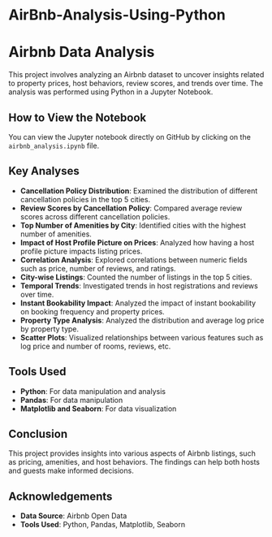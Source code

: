 # AirBnb-Analysis-Using-Python

# Airbnb Data Analysis

This project involves analyzing an Airbnb dataset to uncover insights related to property prices, host behaviors, review scores, and trends over time. The analysis was performed using Python in a Jupyter Notebook.

## How to View the Notebook
You can view the Jupyter notebook directly on GitHub by clicking on the `airbnb_analysis.ipynb` file.

## Key Analyses
- **Cancellation Policy Distribution**: Examined the distribution of different cancellation policies in the top 5 cities.
- **Review Scores by Cancellation Policy**: Compared average review scores across different cancellation policies.
- **Top Number of Amenities by City**: Identified cities with the highest number of amenities.
- **Impact of Host Profile Picture on Prices**: Analyzed how having a host profile picture impacts listing prices.
- **Correlation Analysis**: Explored correlations between numeric fields such as price, number of reviews, and ratings.
- **City-wise Listings**: Counted the number of listings in the top 5 cities.
- **Temporal Trends**: Investigated trends in host registrations and reviews over time.
- **Instant Bookability Impact**: Analyzed the impact of instant bookability on booking frequency and property prices.
- **Property Type Analysis**: Analyzed the distribution and average log price by property type.
- **Scatter Plots**: Visualized relationships between various features such as log price and number of rooms, reviews, etc.

## Tools Used
- **Python**: For data manipulation and analysis
- **Pandas**: For data manipulation
- **Matplotlib and Seaborn**: For data visualization

## Conclusion
This project provides insights into various aspects of Airbnb listings, such as pricing, amenities, and host behaviors. The findings can help both hosts and guests make informed decisions.

## Acknowledgements
- **Data Source**: Airbnb Open Data
- **Tools Used**: Python, Pandas, Matplotlib, Seaborn
